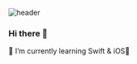 ![header](https://capsule-render.vercel.app/api?type=waving&color=A7D676&height=300&section=header&text=YUJINNEE&fontSize=90)

### Hi there 👋

🌱 I’m currently learning Swift & iOS

